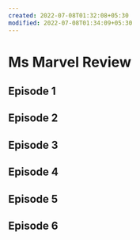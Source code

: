 ```yaml
---
created: 2022-07-08T01:32:08+05:30
modified: 2022-07-08T01:34:09+05:30
---
```


# Ms Marvel Review

## Episode 1

## Episode 2

## Episode 3

## Episode 4

## Episode 5

## Episode 6

